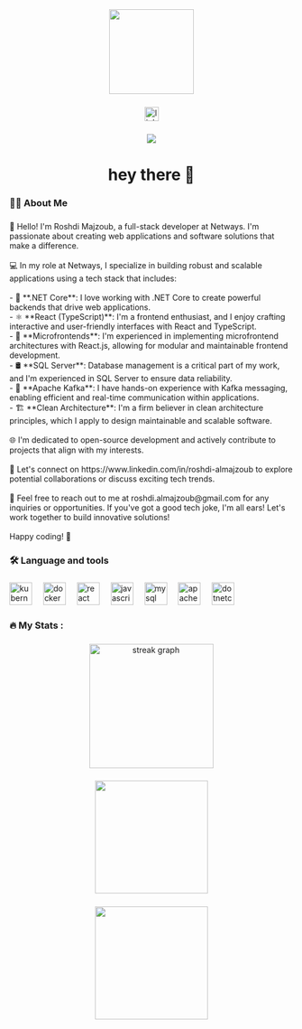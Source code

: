 <div align="center">
  <img height="150" src="https://camo.githubusercontent.com/62da68eb62b1e5f175f7d1f0191dd89a653d7908feb22d37d4a0ab07365d6791/68747470733a2f2f6d656469612e67697068792e636f6d2f6d656469612f4d3967624264396e6244724f5475314d71782f67697068792e676966"  />
</div>

###

<div align="center">
  <img src="https://img.shields.io/static/v1?message=LinkedIn&logo=linkedin&label=&color=0077B5&logoColor=white&labelColor=&style=for-the-badge" height="25" alt="linkedin logo"  />
</div>

###

<div align="center">
  <img src="https://visitor-badge.laobi.icu/badge?page_id=roshdiAlMajzoub.roshdiAlMajzoub&"  />
</div>

###

<h1 align="center">hey there 👋</h1>

###

<h3 align="left">👩‍💻  About Me</h3>

###

<p align="left">👋 Hello! I'm Roshdi Majzoub, a full-stack developer at Netways. I'm passionate about creating web applications and software solutions that make a difference.<br><br>💻 In my role at Netways, I specialize in building robust and scalable applications using a tech stack that includes:<br><br>- 💼 **.NET Core**: I love working with .NET Core to create powerful backends that drive web applications.<br>- ⚛️ **React (TypeScript)**: I'm a frontend enthusiast, and I enjoy crafting interactive and user-friendly interfaces with React and TypeScript.<br>- 🧩 **Microfrontends**: I'm experienced in implementing microfrontend architectures with React.js, allowing for modular and maintainable frontend development.<br>- 🛢️ **SQL Server**: Database management is a critical part of my work, and I'm experienced in SQL Server to ensure data reliability.<br>- 💌 **Apache Kafka**: I have hands-on experience with Kafka messaging, enabling efficient and real-time communication within applications.<br>- 🏗️ **Clean Architecture**: I'm a firm believer in clean architecture principles, which I apply to design maintainable and scalable software.<br><br>🌐 I'm dedicated to open-source development and actively contribute to projects that align with my interests. <br><br>🔗 Let's connect on https://www.linkedin.com/in/roshdi-almajzoub to explore potential collaborations or discuss exciting tech trends.<br><br>📧 Feel free to reach out to me at roshdi.almajzoub@gmail.com for any inquiries or opportunities. If you've got a good tech joke, I'm all ears! Let's work together to build innovative solutions!<br><br>Happy coding! 🚀</p>

###

<h3 align="left">🛠 Language and tools</h3>

###

<div align="left">
  <img src="https://cdn.jsdelivr.net/gh/devicons/devicon/icons/kubernetes/kubernetes-plain.svg" height="40" alt="kubernetes logo"  />
  <img width="12" />
  <img src="https://cdn.jsdelivr.net/gh/devicons/devicon/icons/docker/docker-plain-wordmark.svg" height="40" alt="docker logo"  />
  <img width="12" />
  <img src="https://cdn.jsdelivr.net/gh/devicons/devicon/icons/react/react-original.svg" height="40" alt="react logo"  />
  <img width="12" />
  <img src="https://cdn.jsdelivr.net/gh/devicons/devicon/icons/javascript/javascript-original.svg" height="40" alt="javascript logo"  />
  <img width="12" />
  <img src="https://cdn.jsdelivr.net/gh/devicons/devicon/icons/mysql/mysql-original.svg" height="40" alt="mysql logo"  />
  <img width="12" />
  <img src="https://cdn.jsdelivr.net/gh/devicons/devicon/icons/apachekafka/apachekafka-original.svg" height="40" alt="apachekafka logo"  />
  <img width="12" />
  <img src="https://cdn.jsdelivr.net/gh/devicons/devicon/icons/dotnetcore/dotnetcore-original.svg" height="40" alt="dotnetcore logo"  />
</div>

###

<h3 align="left">🔥   My Stats :</h3>

###

<div align="center">
  <img src="https://streak-stats.demolab.com?user=roshdiAlMajzoub&locale=en&mode=daily&theme=dark&hide_border=false&border_radius=5&order=3" height="220" alt="streak graph"  />
</div>

###

<div align="center">
  <img height="200" src="https://i.imgflip.com/65efzo.gif"  />
</div>

###

<div align="center">
  <img height="200" src="https://i.imgflip.com/65efzo.gif"  />
</div>

###

